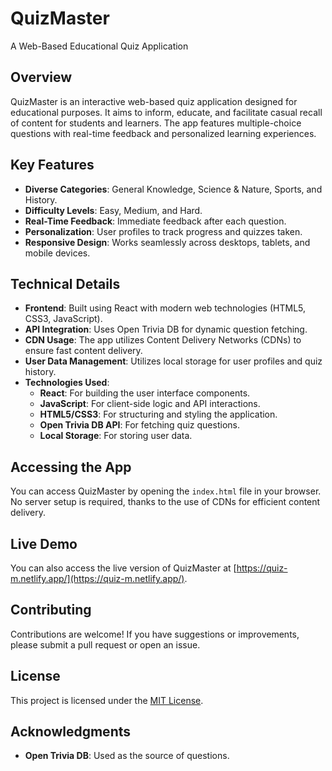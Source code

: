 # QuizMaster
A Web-Based Educational Quiz Application

## Overview
QuizMaster is an interactive web-based quiz application designed for educational purposes. It aims to inform, educate, and facilitate casual recall of content for students and learners. The app features multiple-choice questions with real-time feedback and personalized learning experiences.

## Key Features

- **Diverse Categories**: General Knowledge, Science & Nature, Sports, and History.
- **Difficulty Levels**: Easy, Medium, and Hard.
- **Real-Time Feedback**: Immediate feedback after each question.
- **Personalization**: User profiles to track progress and quizzes taken.
- **Responsive Design**: Works seamlessly across desktops, tablets, and mobile devices.

## Technical Details

- **Frontend**: Built using React with modern web technologies (HTML5, CSS3, JavaScript).
- **API Integration**: Uses Open Trivia DB for dynamic question fetching.
- **CDN Usage**: The app utilizes Content Delivery Networks (CDNs) to ensure fast content delivery.
- **User Data Management**: Utilizes local storage for user profiles and quiz history.
- **Technologies Used**:
  - **React**: For building the user interface components.
  - **JavaScript**: For client-side logic and API interactions.
  - **HTML5/CSS3**: For structuring and styling the application.
  - **Open Trivia DB API**: For fetching quiz questions.
  - **Local Storage**: For storing user data.

## Accessing the App

You can access QuizMaster by opening the `index.html` file in your browser. No server setup is required, thanks to the use of CDNs for efficient content delivery.

## Live Demo
You can also access the live version of QuizMaster at [https://quiz-m.netlify.app/](https://quiz-m.netlify.app/).

## Contributing

Contributions are welcome! If you have suggestions or improvements, please submit a pull request or open an issue.

## License

This project is licensed under the [MIT License](LICENSE).

## Acknowledgments

- **Open Trivia DB**: Used as the source of questions.

